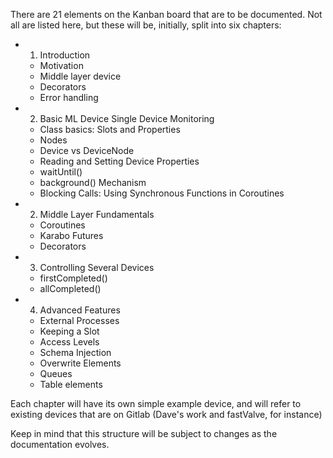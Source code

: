 There are 21 elements on the Kanban board that are to be documented.
Not all are listed here, but these will be, initially, split into six chapters:

- 1. Introduction
    - Motivation
    - Middle layer device
    - Decorators
    - Error handling

- 2. Basic ML Device Single Device Monitoring
    - Class basics: Slots and Properties
    - Nodes
    - Device vs DeviceNode
    - Reading and Setting Device Properties
    - waitUntil()
    - background() Mechanism
    - Blocking Calls: Using Synchronous Functions in Coroutines

- 2. Middle Layer Fundamentals
    - Coroutines
    - Karabo Futures
    - Decorators

- 3. Controlling Several Devices
    - firstCompleted()
    - allCompleted()

- 4. Advanced Features
    - External Processes
    - Keeping a Slot
    - Access Levels
    - Schema Injection
    - Overwrite Elements
    - Queues
    - Table elements

Each chapter will have its own simple example device, and will refer to
existing devices that are on Gitlab (Dave's work and fastValve, for instance)

Keep in mind that this structure will be subject to changes as the documentation
evolves.
